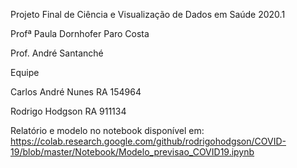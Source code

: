 Projeto Final de Ciência e Visualização de Dados em Saúde 2020.1

Profª Paula Dornhofer Paro Costa

Prof. André Santanché

Equipe

Carlos André Nunes RA 154964

Rodrigo Hodgson RA 911134

Relatório e modelo no notebook disponível em: https://colab.research.google.com/github/rodrigohodgson/COVID-19/blob/master/Notebook/Modelo_previsao_COVID19.ipynb

